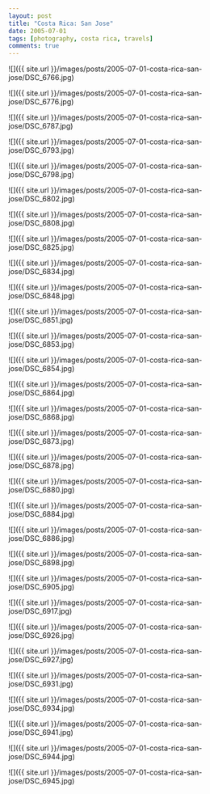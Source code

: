 ```yaml
---
layout: post
title: "Costa Rica: San Jose"
date: 2005-07-01
tags: [photography, costa rica, travels]
comments: true
---
```

![]({{ site.url }}/images/posts/2005-07-01-costa-rica-san-jose/DSC_6766.jpg)

![]({{ site.url }}/images/posts/2005-07-01-costa-rica-san-jose/DSC_6776.jpg)

![]({{ site.url }}/images/posts/2005-07-01-costa-rica-san-jose/DSC_6787.jpg)

![]({{ site.url }}/images/posts/2005-07-01-costa-rica-san-jose/DSC_6793.jpg)

![]({{ site.url }}/images/posts/2005-07-01-costa-rica-san-jose/DSC_6798.jpg)

![]({{ site.url }}/images/posts/2005-07-01-costa-rica-san-jose/DSC_6802.jpg)

![]({{ site.url }}/images/posts/2005-07-01-costa-rica-san-jose/DSC_6808.jpg)

![]({{ site.url }}/images/posts/2005-07-01-costa-rica-san-jose/DSC_6825.jpg)

![]({{ site.url }}/images/posts/2005-07-01-costa-rica-san-jose/DSC_6834.jpg)

![]({{ site.url }}/images/posts/2005-07-01-costa-rica-san-jose/DSC_6848.jpg)

![]({{ site.url }}/images/posts/2005-07-01-costa-rica-san-jose/DSC_6851.jpg)

![]({{ site.url }}/images/posts/2005-07-01-costa-rica-san-jose/DSC_6853.jpg)

![]({{ site.url }}/images/posts/2005-07-01-costa-rica-san-jose/DSC_6854.jpg)

![]({{ site.url }}/images/posts/2005-07-01-costa-rica-san-jose/DSC_6864.jpg)

![]({{ site.url }}/images/posts/2005-07-01-costa-rica-san-jose/DSC_6868.jpg)

![]({{ site.url }}/images/posts/2005-07-01-costa-rica-san-jose/DSC_6873.jpg)

![]({{ site.url }}/images/posts/2005-07-01-costa-rica-san-jose/DSC_6878.jpg)

![]({{ site.url }}/images/posts/2005-07-01-costa-rica-san-jose/DSC_6880.jpg)

![]({{ site.url }}/images/posts/2005-07-01-costa-rica-san-jose/DSC_6884.jpg)

![]({{ site.url }}/images/posts/2005-07-01-costa-rica-san-jose/DSC_6886.jpg)

![]({{ site.url }}/images/posts/2005-07-01-costa-rica-san-jose/DSC_6898.jpg)

![]({{ site.url }}/images/posts/2005-07-01-costa-rica-san-jose/DSC_6905.jpg)

![]({{ site.url }}/images/posts/2005-07-01-costa-rica-san-jose/DSC_6917.jpg)

![]({{ site.url }}/images/posts/2005-07-01-costa-rica-san-jose/DSC_6926.jpg)

![]({{ site.url }}/images/posts/2005-07-01-costa-rica-san-jose/DSC_6927.jpg)

![]({{ site.url }}/images/posts/2005-07-01-costa-rica-san-jose/DSC_6931.jpg)

![]({{ site.url }}/images/posts/2005-07-01-costa-rica-san-jose/DSC_6934.jpg)

![]({{ site.url }}/images/posts/2005-07-01-costa-rica-san-jose/DSC_6941.jpg)

![]({{ site.url }}/images/posts/2005-07-01-costa-rica-san-jose/DSC_6944.jpg)

![]({{ site.url }}/images/posts/2005-07-01-costa-rica-san-jose/DSC_6945.jpg)

